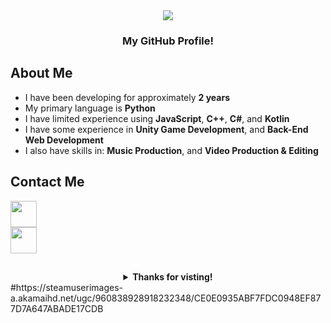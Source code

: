 <div align="center">
  <img src="https://github.com/[username]/[reponame]/blob/[branch]/image.jpg?raw=true" align="center">
  <br>
  <h3> My GitHub Profile! </h3>
</div>


## About Me

* I have been developing for approximately **2 years**
* My primary language is **Python**
* I have limited experience using **JavaScript**, **C++**, **C#**, and **Kotlin**
* I have some experience in **Unity Game Development**, and **Back-End Web Development**
* I also have skills in: **Music Production**, and **Video Production & Editing**


## Contact Me

<code><a href="https://discordapp.com/users/380798738295422978"><img src="https://img.icons8.com/color/48/000000/discord-logo.png" height="42"></a></code>
<br>
<code><a href="mailto:kieran.lock@ymail.com"><img src="https://img.icons8.com/color/48/000000/yahoo-mail-app.png" height="42"></a></code>


## 

<div align="center">
  <details>
  <summary>
    <b> Thanks for visting! </b>
  </summary>
  <img src="https://media0.giphy.com/media/9eM1SWnqjrc40/200.gif" align="center">
</details>
</div>
#https://steamuserimages-a.akamaihd.net/ugc/960838928918232348/CE0E0935ABF7FDC0948EF877D7A647ABADE17CDB
